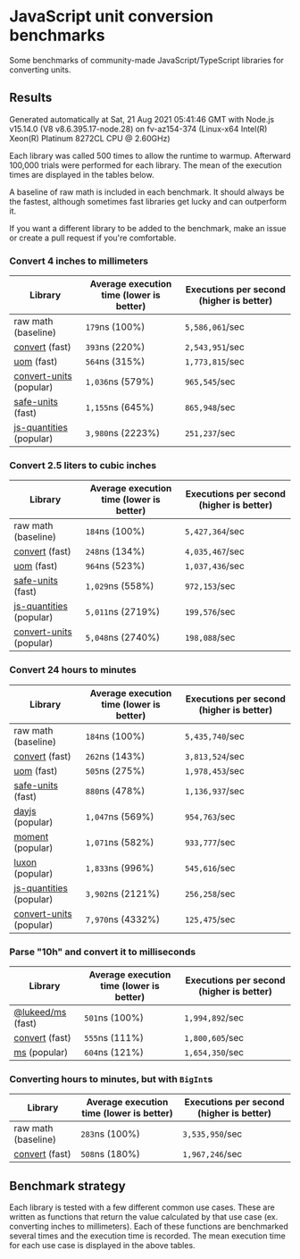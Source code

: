 # JavaScript unit conversion benchmarks

Some benchmarks of community-made JavaScript/TypeScript libraries for converting units.

## Results

<!-- beginblock(results) -->

Generated automatically at Sat, 21 Aug 2021 05:41:46 GMT with Node.js v15.14.0 (V8 v8.6.395.17-node.28) on fv-az154-374 (Linux-x64 Intel(R) Xeon(R) Platinum 8272CL CPU @ 2.60GHz)

Each library was called 500 times to allow the runtime to warmup.
Afterward 100,000 trials were performed for each library.
The mean of the execution times are displayed in the tables below.

A baseline of raw math is included in each benchmark.
It should always be the fastest, although sometimes fast libraries get lucky and can outperform it.

If you want a different library to be added to the benchmark, make an issue or create a pull request if you're comfortable.

### Convert 4 inches to millimeters

| Library                                                            | Average execution time (lower is better) | Executions per second (higher is better) |
| ------------------------------------------------------------------ | ---------------------------------------- | ---------------------------------------- |
| raw math (baseline)                                                | `179`ns (100%)                           | `5,586,061`/sec                          |
| [convert](https://npmjs.com/package/convert) (fast)                | `393`ns (220%)                           | `2,543,951`/sec                          |
| [uom](https://npmjs.com/package/uom) (fast)                        | `564`ns (315%)                           | `1,773,815`/sec                          |
| [convert-units](https://npmjs.com/package/convert-units) (popular) | `1,036`ns (579%)                         | `965,545`/sec                            |
| [safe-units](https://npmjs.com/package/safe-units) (fast)          | `1,155`ns (645%)                         | `865,948`/sec                            |
| [js-quantities](https://npmjs.com/package/js-quantities) (popular) | `3,980`ns (2223%)                        | `251,237`/sec                            |

### Convert 2.5 liters to cubic inches

| Library                                                            | Average execution time (lower is better) | Executions per second (higher is better) |
| ------------------------------------------------------------------ | ---------------------------------------- | ---------------------------------------- |
| raw math (baseline)                                                | `184`ns (100%)                           | `5,427,364`/sec                          |
| [convert](https://npmjs.com/package/convert) (fast)                | `248`ns (134%)                           | `4,035,467`/sec                          |
| [uom](https://npmjs.com/package/uom) (fast)                        | `964`ns (523%)                           | `1,037,436`/sec                          |
| [safe-units](https://npmjs.com/package/safe-units) (fast)          | `1,029`ns (558%)                         | `972,153`/sec                            |
| [js-quantities](https://npmjs.com/package/js-quantities) (popular) | `5,011`ns (2719%)                        | `199,576`/sec                            |
| [convert-units](https://npmjs.com/package/convert-units) (popular) | `5,048`ns (2740%)                        | `198,088`/sec                            |

### Convert 24 hours to minutes

| Library                                                            | Average execution time (lower is better) | Executions per second (higher is better) |
| ------------------------------------------------------------------ | ---------------------------------------- | ---------------------------------------- |
| raw math (baseline)                                                | `184`ns (100%)                           | `5,435,740`/sec                          |
| [convert](https://npmjs.com/package/convert) (fast)                | `262`ns (143%)                           | `3,813,524`/sec                          |
| [uom](https://npmjs.com/package/uom) (fast)                        | `505`ns (275%)                           | `1,978,453`/sec                          |
| [safe-units](https://npmjs.com/package/safe-units) (fast)          | `880`ns (478%)                           | `1,136,937`/sec                          |
| [dayjs](https://npmjs.com/package/dayjs) (popular)                 | `1,047`ns (569%)                         | `954,763`/sec                            |
| [moment](https://npmjs.com/package/moment) (popular)               | `1,071`ns (582%)                         | `933,777`/sec                            |
| [luxon](https://npmjs.com/package/luxon) (popular)                 | `1,833`ns (996%)                         | `545,616`/sec                            |
| [js-quantities](https://npmjs.com/package/js-quantities) (popular) | `3,902`ns (2121%)                        | `256,258`/sec                            |
| [convert-units](https://npmjs.com/package/convert-units) (popular) | `7,970`ns (4332%)                        | `125,475`/sec                            |

### Parse "10h" and convert it to milliseconds

| Library                                                   | Average execution time (lower is better) | Executions per second (higher is better) |
| --------------------------------------------------------- | ---------------------------------------- | ---------------------------------------- |
| [@lukeed/ms](https://npmjs.com/package/@lukeed/ms) (fast) | `501`ns (100%)                           | `1,994,892`/sec                          |
| [convert](https://npmjs.com/package/convert) (fast)       | `555`ns (111%)                           | `1,800,605`/sec                          |
| [ms](https://npmjs.com/package/ms) (popular)              | `604`ns (121%)                           | `1,654,350`/sec                          |

### Converting hours to minutes, but with `BigInt`s

| Library                                             | Average execution time (lower is better) | Executions per second (higher is better) |
| --------------------------------------------------- | ---------------------------------------- | ---------------------------------------- |
| raw math (baseline)                                 | `283`ns (100%)                           | `3,535,950`/sec                          |
| [convert](https://npmjs.com/package/convert) (fast) | `508`ns (180%)                           | `1,967,246`/sec                          |

<!-- endblock(results) -->

## Benchmark strategy

Each library is tested with a few different common use cases.
These are written as functions that return the value calculated by that use case (ex. converting inches to millimeters).
Each of these functions are benchmarked several times and the execution time is recorded.
The mean execution time for each use case is displayed in the above tables.
